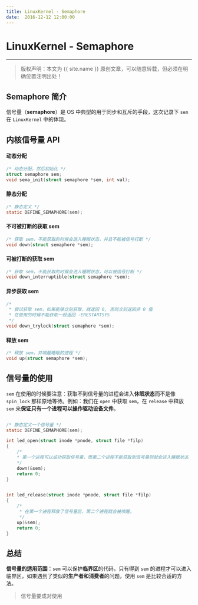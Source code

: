 ```yaml
---
title: LinuxKernel - Semaphore
date:  2016-12-12 12:00:00
---
```


# LinuxKernel - Semaphore
***
> 版权声明：本文为 {{ site.name }} 原创文章，可以随意转载，但必须在明确位置注明出处！ 

## Semaphore 简介

信号量（**semaphore**）是 OS 中典型的用于同步和互斥的手段，这次记录下 `sem` 在 `LinuxKernel` 中的体现。

## 内核信号量 API

#### 动态分配
``` c
/* 动态分配，然后初始化 */
struct semaphore sem;
void sema_init(struct semaphore *sem, int val);
```

#### 静态分配
```c
/* 静态定义 */
static DEFINE_SEMAPHORE(sem);
```


#### 不可被打断的获取 sem

``` c
/* 获取 sem，不能获取的时候会进入睡眠状态，并且不能被信号打断 */
void down(struct semaphore *sem);
```
#### 可被打断的获取 sem

```c
/* 获取 sem，不能获取的时候会进入睡眠状态，可以被信号打断 */
void down_interruptible(struct semaphore *sem);
```

#### 异步获取 sem

```c
/* 
 * 尝试获取 sem，如果能够立刻获取，就返回 0, 否则立刻返回非 0 值
 * 在使用的时候不能获取一般返回 -ERESTARTSYS 
 */
void down_trylock(struct semaphore *sem);
```

#### 释放 sem

```c
/* 释放 sem，并唤醒睡眠的进程 */
void up(struct semaphore *sem);
```

## 信号量的使用

`sem` 在使用的时候要注意：获取不到信号量的进程会进入**休眠状态**而不是像 `spin_lock` 那样原地等待。例如：我们在 `open` 中获取 `sem`，在 `release` 中释放 `sem` 来**保证只有一个进程可以操作驱动设备文件**。

``` c

/* 静态定义一个信号量 */
static DEFINE_SEMAPHORE(sem);

int led_open(struct inode *pnode, struct file *filp)
{
	/*
	* 第一个进程可以成功获取信号量，而第二个进程不能获取到信号量则就会进入睡眠状态
	*/
	down(&sem);
	return 0;
}


int led_release(struct inode *pnode, struct file *filp)
{
	/*
	 * 在第一个进程释放了信号量后，第二个进程就会被唤醒。
	 */
	up(&sem);
	return 0;
}
```


## 总结

**信号量的适用范围**：`sem` 可以保护**临界区**的代码，只有得到 `sem` 的进程才可以进入临界区，如果遇到了类似的**生产者和消费者**的问题，使用 `sem` 是比较合适的方法。

> 信号量要成对使用
